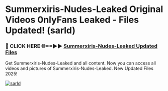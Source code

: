 # Summerxiris-Nudes-Leaked Original Videos 0nlyFans Leaked - Files Updated! (sarld)

<h3>🔴 CLICK HERE 🌐==►► <a href="https://tinyurl.com/4mcuefdz" rel="nofollow">Summerxiris-Nudes-Leaked Updated Files</a></h3>

Get Summerxiris-Nudes-Leaked and all content. Now you can access all videos and pictures of Summerxiris-Nudes-Leaked. New Updated Files 2025!

[![sarld](https://i.imgur.com/StAQSOY.gif)](https://tinyurl.com/4mcuefdz)

